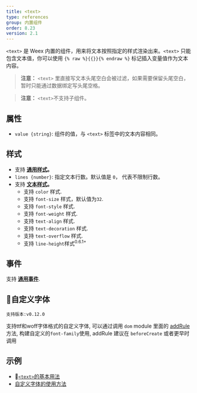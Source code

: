 ```yaml
---
title: <text>
type: references
group: 内置组件
order: 8.23
version: 2.1
---
```


`<text>` 是 Weex 内置的组件，用来将文本按照指定的样式渲染出来。`<text>` 只能包含文本值，你可以使用 `{% raw %}{{}}{% endraw %}` 标记插入变量值作为文本内容。

> **注意：** `<text>` 里直接写文本头尾空白会被过滤，如果需要保留头尾空白，暂时只能通过数据绑定写头尾空格。

> **注意：** `<text>`不支持子组件。

## 属性
* `value {string}`: 组件的值，与 `<text>` 标签中的文本内容相同。

## 样式
* 支持 **[通用样式](../../wiki/common-styles.html)。**
* `lines {number}`: 指定文本行数。默认值是 `0`， 代表不限制行数。
* 支持 **[文本样式](/cn/wiki/text-styles.html)。**
  * 支持 `color` 样式.
  * 支持 `font-size` 样式，默认值为`32`.
  * 支持 `font-style` 样式.
  * 支持 `font-weight` 样式.
  * 支持 `text-align` 样式.
  * 支持 `text-decoration` 样式.
  * 支持 `text-overflow` 样式.
  * 支持 `line-height`样式<sup class="wx-v">0.6.1+</sup>

## 事件
支持 **[通用事件](../../wiki/common-events.html)**.

## 自定义字体
`支持版本:v0.12.0`

支持ttf和woff字体格式的自定义字体, 可以通过调用 `dom` module 里面的 [addRule](../modules/dom.html#addRule)方法, 构建自定义的`font-family`使用, addRule 建议在 `beforeCreate` 或者更早时调用

## 示例
* [`<text>`的基本用法](http://dotwe.org/vue/9ac60ccb4d1aacbdbd608dd7107ad105)
* [自定义字体的使用方法](http://dotwe.org/vue/1cac4b398df5bb65ed21e83deceead1c)


